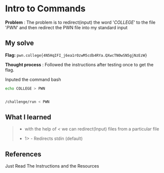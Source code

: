

# Intro to Commands 

**Problem** : The problem is to redirect(input) the word  '*COLLEGE*' to the file '*PWN*' and then redirect the PWN file into my standard input
## My solve

**Flag:** `pwn.college{4N5HqIFI_j6ea1r0zwM5cdb4RYa.QXwcTN0wSN5gjNzEzW}`

**Thought process** :   Followed the instructions after testing once to get the flag.

Inputed the command
bash
```bash
echo COLLEGE > PWN


/challenge/run < PWN
```


## What I learned
> * with the help of *<* we can redirect(Input) files from a particular file
>   
> *  1> - Redirects stdin (default)
> 

## References 
Just Read The Instructions and the Resources

